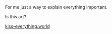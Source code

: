 For me just a way to explain everything important.

Is this art?

[kiss-everything.world](https://kiss-everything.world)
